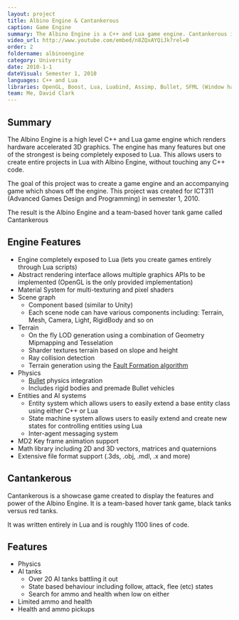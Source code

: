 ```yaml
---
layout: project
title: Albino Engine & Cantankerous
caption: Game Engine
summary: The Albino Engine is a C++ and Lua game engine. Cantankerous is a hover tank game used to showcase the engine.
video_url: http://www.youtube.com/embed/n8ZQxAYQiJk?rel=0
order: 2
foldername: albinoengine
category: University
date: 2010-1-1
dateVisual: Semester 1, 2010
languages: C++ and Lua
libraries: OpenGL, Boost, Lua, Luabind, Assimp, Bullet, SFML (Window handling), CML
team: Me, David Clark
---
```


## Summary

The Albino Engine is a high level C++ and Lua game engine which renders hardware accelerated 3D graphics. The engine has many features but one of the strongest is being completely exposed to Lua. This allows users to create entire projects in Lua with Albino Engine, without touching any C++ code.

The goal of this project was to create a game engine and an accompanying game which shows off the engine. This project was created for ICT311 (Advanced Games Design and Programming) in semester 1, 2010.

The result is the Albino Engine and a team-based hover tank game called Cantankerous

## Engine Features

- Engine completely exposed to Lua (lets you create games entirely through Lua scripts)
- Abstract rendering interface allows multiple graphics APIs to be implemented (OpenGL is the only provided implementation)
- Material System for multi-texturing and pixel shaders
- Scene graph
  - Component based (similar to Unity)
  - Each scene node can have various components including: Terrain, Mesh, Camera, Light, RigidBody and so on
- Terrain
  - On the fly LOD generation using a combination of Geometry Mipmapping and Tesselation
  - Sharder textures terrain based on slope and height
  - Ray collision detection
  - Terrain generation using the [Fault Formation algorithm](http://www.lighthouse3d.com/opengl/terrain/index.php?fault)
- Physics
  - [Bullet](http://bulletphysics.org/) physics integration
  - Includes rigid bodies and premade Bullet vehicles
- Entities and AI systems
  - Entity system which allows users to easily extend a base entity class using either C++ or Lua
  - State machine system allows users to easily extend and create new states for controlling entities using Lua
  - Inter-agent messaging system
- MD2 Key frame animation support
- Math library including 2D and 3D vectors, matrices and quaternions
- Extensive file format support (.3ds, .obj, .mdl, .x and more)

## Cantankerous

Cantankerous is a showcase game created to display the features and power of the Albino Engine. It is a team-based hover tank game, black tanks versus red tanks.

It was written entirely in Lua and is roughly 1100 lines of code.

## Features

- Physics
- AI tanks
  - Over 20 AI tanks battling it out
  - State based behaviour including follow, attack, flee (etc) states
  - Search for ammo and health when low on either
- Limited ammo and health
- Health and ammo pickups
